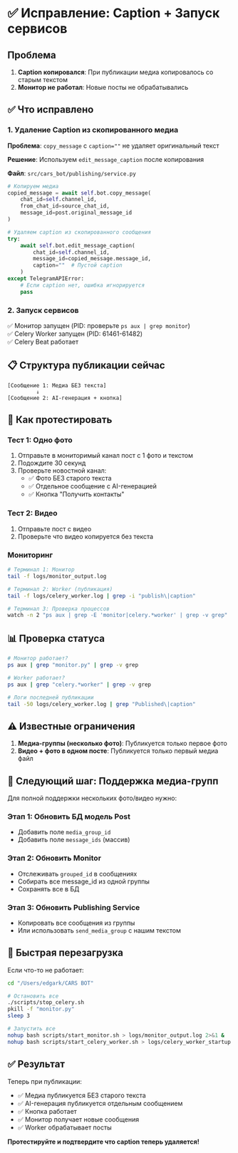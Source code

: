 # ✅ Исправление: Caption + Запуск сервисов

## Проблема
1. **Caption копировался**: При публикации медиа копировалось со старым текстом
2. **Монитор не работал**: Новые посты не обрабатывались

## ✅ Что исправлено

### 1. Удаление Caption из скопированного медиа

**Проблема**: `copy_message` с `caption=""` не удаляет оригинальный текст

**Решение**: Используем `edit_message_caption` после копирования

**Файл**: `src/cars_bot/publishing/service.py`

```python
# Копируем медиа
copied_message = await self.bot.copy_message(
    chat_id=self.channel_id,
    from_chat_id=source_chat_id,
    message_id=post.original_message_id
)

# Удаляем caption из скопированного сообщения
try:
    await self.bot.edit_message_caption(
        chat_id=self.channel_id,
        message_id=copied_message.message_id,
        caption=""  # Пустой caption
    )
except TelegramAPIError:
    # Если caption нет, ошибка игнорируется
    pass
```

### 2. Запуск сервисов

✅ Монитор запущен (PID: проверьте `ps aux | grep monitor`)  
✅ Celery Worker запущен (PID: 61461-61482)  
✅ Celery Beat работает

## 📋 Структура публикации сейчас

```
[Сообщение 1: Медиа БЕЗ текста]
         ↓
[Сообщение 2: AI-генерация + кнопка]
```

## 🧪 Как протестировать

### Тест 1: Одно фото
1. Отправьте в мониторимый канал пост с 1 фото и текстом
2. Подождите 30 секунд
3. Проверьте новостной канал:
   - ✅ Фото БЕЗ старого текста
   - ✅ Отдельное сообщение с AI-генерацией
   - ✅ Кнопка "Получить контакты"

### Тест 2: Видео
1. Отправьте пост с видео
2. Проверьте что видео копируется без текста

### Мониторинг

```bash
# Терминал 1: Монитор
tail -f logs/monitor_output.log

# Терминал 2: Worker (публикация)
tail -f logs/celery_worker.log | grep -i "publish\|caption"

# Терминал 3: Проверка процессов
watch -n 2 "ps aux | grep -E 'monitor|celery.*worker' | grep -v grep"
```

## 📊 Проверка статуса

```bash
# Монитор работает?
ps aux | grep "monitor.py" | grep -v grep

# Worker работает?
ps aux | grep "celery.*worker" | grep -v grep

# Логи последней публикации
tail -50 logs/celery_worker.log | grep "Published\|caption"
```

## ⚠️ Известные ограничения

1. **Медиа-группы (несколько фото)**: Публикуется только первое фото
2. **Видео + фото в одном посте**: Публикуется только первый медиа файл

## 🎯 Следующий шаг: Поддержка медиа-групп

Для полной поддержки нескольких фото/видео нужно:

### Этап 1: Обновить БД модель Post
- Добавить поле `media_group_id`
- Добавить поле `message_ids` (массив)

### Этап 2: Обновить Monitor
- Отслеживать `grouped_id` в сообщениях
- Собирать все message_id из одной группы
- Сохранять все в БД

### Этап 3: Обновить Publishing Service
- Копировать все сообщения из группы
- Или использовать `send_media_group` с нашим текстом

## 🚀 Быстрая перезагрузка

Если что-то не работает:

```bash
cd "/Users/edgark/CARS BOT"

# Остановить все
./scripts/stop_celery.sh
pkill -f "monitor.py"
sleep 3

# Запустить все
nohup bash scripts/start_monitor.sh > logs/monitor_output.log 2>&1 &
nohup bash scripts/start_celery_worker.sh > logs/celery_worker_startup.log 2>&1 &
```

## ✅ Результат

Теперь при публикации:
- ✅ Медиа публикуется БЕЗ старого текста
- ✅ AI-генерация публикуется отдельным сообщением
- ✅ Кнопка работает
- ✅ Монитор получает новые сообщения
- ✅ Worker обрабатывает посты

**Протестируйте и подтвердите что caption теперь удаляется!**

